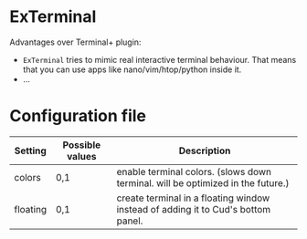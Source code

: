 # ExTerminal

Advantages over Terminal+ plugin:
 - `ExTerminal` tries to mimic real interactive terminal behaviour.
 That means that you can use apps like nano/vim/htop/python inside it.
 - ...

# Configuration file

Setting               | Possible values            | Description
----------------------|----------------------------|----------------------------
colors                | 0,1                        | enable terminal colors. (slows down terminal. will be optimized in the future.)
floating              | 0,1                        | create terminal in a floating window instead of adding it to Cud's bottom panel.
